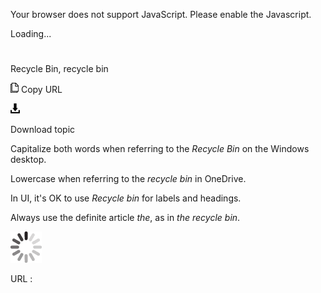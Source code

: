 Your browser does not support JavaScript. Please enable the Javascript.

Loading...

# 

Recycle Bin, recycle bin

![Copy URL](media/recycle-bin/Copy.png)
Copy URL

![Download](media/recycle-bin/Download.png)

Download topic

Capitalize both words when referring to the *Recycle Bin* on the Windows desktop.

Lowercase when referring to the *recycle bin* in OneDrive. 

In UI, it's OK to use *Recycle bin* for labels and headings.

Always use the definite article *the*, as in *the* *recycle bin*.

![In progress](media/recycle-bin/activity-large.gif)

URL :
